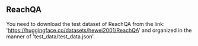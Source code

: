 ## ReachQA
You need to download the test dataset of ReachQA from the link: 'https://huggingface.co/datasets/hewei2001/ReachQA' and organized in the manner of 'test_data/test_data.json'.